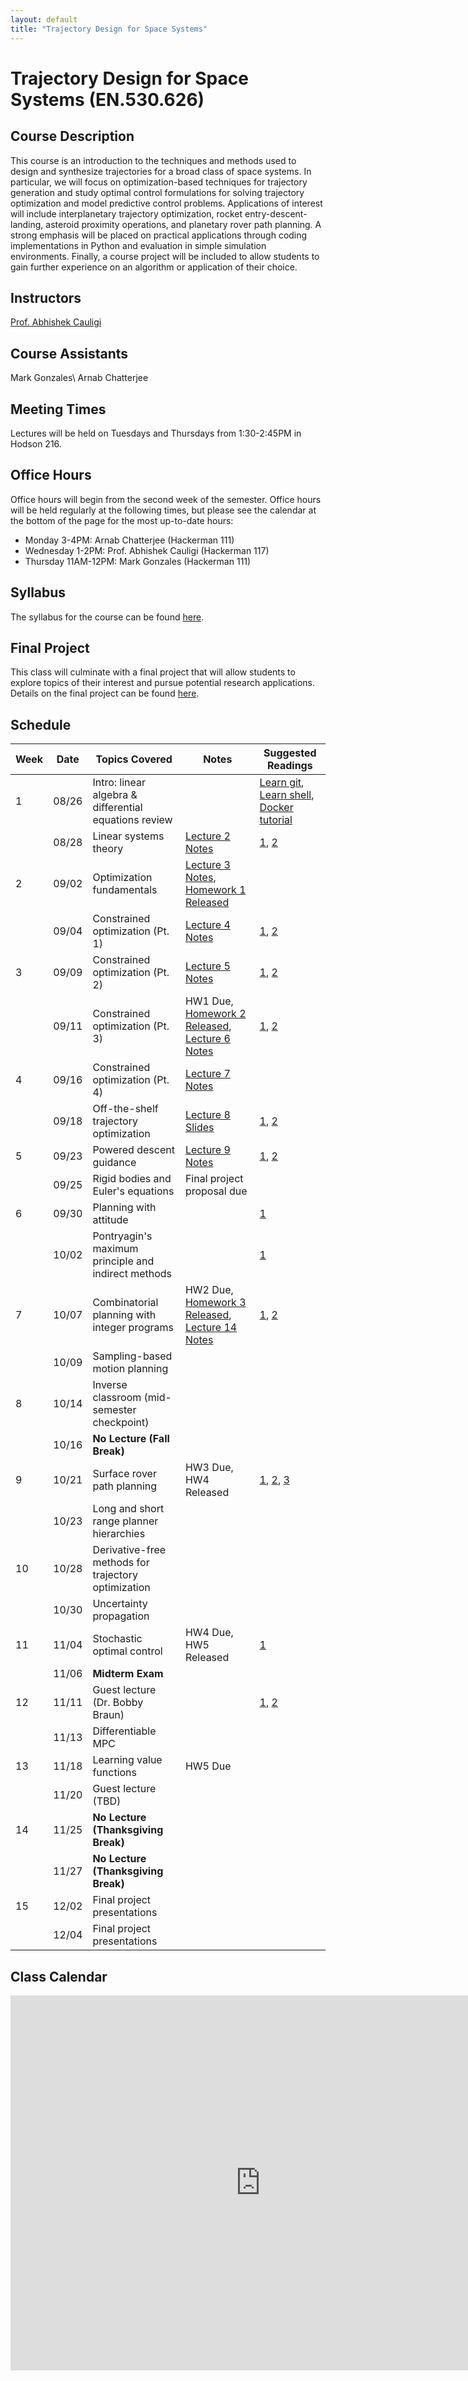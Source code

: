 ```yaml
---
layout: default
title: "Trajectory Design for Space Systems"
---
```


# Trajectory Design for Space Systems (EN.530.626)

## Course Description
This course is an introduction to the techniques and methods used to design and synthesize trajectories for a broad class of space systems.
In particular, we will focus on optimization-based techniques for trajectory generation and study optimal control formulations for solving trajectory optimization and model predictive control problems.
Applications of interest will include interplanetary trajectory optimization, rocket entry-descent-landing, asteroid proximity operations, and planetary rover path planning.
A strong emphasis will be placed on practical applications through coding implementations in Python and evaluation in simple simulation environments.
Finally, a course project will be included to allow students to gain further experience on an algorithm or application of their choice.

## Instructors 
[Prof. Abhishek Cauligi](https://acauligi.github.io)

## Course Assistants 
Mark Gonzales\\
Arnab Chatterjee

## Meeting Times
Lectures will be held on Tuesdays and Thursdays from  1:30-2:45PM in Hodson 216.

## Office Hours
Office hours will begin from the second week of the semester. Office hours will be held regularly at the following times, but please see the calendar at the bottom of the page for the most up-to-date hours: 
- Monday 3-4PM: Arnab Chatterjee (Hackerman 111)
- Wednesday 1-2PM: Prof. Abhishek Cauligi (Hackerman 117)
- Thursday 11AM-12PM: Mark Gonzales (Hackerman 111)

## Syllabus
The syllabus for the course can be found [here](./assets/pdf/syllabus.pdf).

## Final Project
This class will culminate with a final project that will allow students to explore topics of their interest and pursue potential research applications.
Details on the final project can be found [here](./assets/pdf/final_project.pdf). 


## Schedule

| Week | Date   | Topics Covered                                   | Notes                       | Suggested Readings |
|------|--------|--------------------------------------------------|-----------------------------|--------------------|
| 1    | 08/26  | Intro: linear algebra & differential equations review |                             | [Learn git](https://learngitbranching.js.org/?locale=en_US), [Learn shell](https://www.learnshell.org/), [Docker tutorial](https://docker-curriculum.com/)                   |
|      | 08/28  | Linear systems theory                            | [Lecture 2 Notes](./assets/pdf/lecture_2.pdf)  |  [1](https://ee263.stanford.edu/lectures/lds.pdf), [2](https://ee263.stanford.edu/lectures/expm.pdf)                  |
| 2    | 09/02  | Optimization fundamentals |[Lecture 3 Notes](./assets/pdf/lecture_3.pdf),  [Homework 1 Released](./assets/pdf/HW1.pdf) |                    |
|      | 09/04  | Constrained optimization (Pt. 1)                 | [Lecture 4 Notes](./assets/pdf/lecture_4.pdf)    | [1](https://ee263.stanford.edu/lectures/25q3/original/10_ls.pdf), [2](https://ee263.stanford.edu/lectures/25q3/original/13_min-norm.pdf)                   |
|  3   | 09/09  | Constrained optimization (Pt. 2)                 | [Lecture 5 Notes](./assets/pdf/lecture_5.pdf)| [1](https://www.stat.cmu.edu/~ryantibs/convexopt/lectures/kkt.pdf), [2](https://www.stat.cmu.edu/~ryantibs/convexopt/lectures/newton.pdf)                   |
|      | 09/11 | Constrained optimization (Pt. 3)                 | HW1 Due, [Homework 2 Released](./assets/pdf/HW2.pdf), [Lecture 6 Notes](./assets/pdf/lecture_6.pdf)|     [1](https://www.stat.cmu.edu/~ryantibs/convexopt/lectures/barr-method.pdf), [2](https://www.stat.cmu.edu/~ryantibs/convexopt/lectures/primal-dual.pdf)               |
| 4     | 09/16  | Constrained optimization (Pt. 4) | [Lecture 7 Notes](./assets/pdf/lecture_7.pdf) |                    |
|     | 09/18 | Off-the-shelf trajectory optimization | [Lecture 8 Slides](./assets/pdf/lecture_8.pdf)    | [1](https://epubs.siam.org/doi/10.1137/16M1062569), [2](https://link.springer.com/article/10.1023/A:1021711402723)                   |
| 5     | 09/23 | Powered descent guidance                     |  [Lecture 9 Notes](./assets/pdf/lecture_9.pdf) | [1](https://arc.aiaa.org/doi/10.2514/1.27553), [2](https://arc.aiaa.org/doi/10.2514/1.47202)   |
|     | 09/25 | Rigid bodies and Euler's equations                     |    Final project proposal due |                    |
| 6     | 09/30  | Planning with attitude                         |  | [1](https://rexlab.ri.cmu.edu/papers/planning_with_attitude.pdf)                   |
|    | 10/02 | Pontryagin's maximum principle and indirect methods |                          | [1](https://ocw.mit.edu/courses/16-323-principles-of-optimal-control-spring-2008/60e12b689f23537c9de215aeffab0753_lec6.pdf)                   |
| 7    | 10/07  | Combinatorial planning with integer programs                | HW2 Due, [Homework 3 Released](./assets/pdf/HW3.pdf), [Lecture 14 Notes](./assets/pdf/lecture_14.pdf)  | [1](https://arxiv.org/abs/2107.08143), [2](https://arc.aiaa.org/doi/10.2514/2.4943)                            |
|      | 10/09  | Sampling-based motion planning |                             |                    |
| 8    | 10/14  | Inverse classroom (mid-semester checkpoint) |                             |                    |
|      | 10/16  | **No Lecture (Fall Break)** |  |                    |
| 9    | 10/21  | Surface rover path planning |   HW3 Due, HW4 Released |   [1](https://arxiv.org/pdf/2506.22087v1), [2](https://www.roboticsproceedings.org/rss07/p22.pdf), [3](https://arc.aiaa.org/doi/pdf/10.2514/1.G001921)      |
|      | 10/23  | Long and short range planner hierarchies |                             |                    |
| 10   | 10/28  | Derivative-free methods for trajectory optimization |                             |                    |
|      | 10/30  | Uncertainty propagation |  |                    |
| 11   | 11/04  | Stochastic optimal control                |  HW4 Due, HW5 Released |  [1](https://ieeexplore.ieee.org/document/7740982)                  |
|      | 11/06  | **Midterm Exam**                                 |                             |                    |
| 12   | 11/11  | Guest lecture (Dr. Bobby Braun) |                             | [1](https://arc.aiaa.org/doi/10.2514/1.41161), [2](https://arc.aiaa.org/doi/abs/10.2514/6.2008-6216) |
|      | 11/13  | Differentiable MPC |    |                    |
| 13   | 11/18  | Learning value functions |       HW5 Due     |                    |
|      | 11/20  | Guest lecture (TBD)                              |                             |                    |
| 14   | 11/25  | **No Lecture (Thanksgiving Break)**                          |                             |                    |
|      | 11/27  | **No Lecture (Thanksgiving Break)**                          |                             |                    |
| 15   | 12/02  | Final project presentations                      |                             |                    |
|      | 12/04  | Final project presentations                      |                             |                    | 

## Class Calendar

<iframe src="https://calendar.google.com/calendar/embed?src=d6dad31de5e5051b5a5e5401eb546b4d4afa10b4a0cb2d6f8332d35854175596%40group.calendar.google.com&ctz=America%2FNew_York" style="border: 0" width="800" height="600" frameborder="0" scrolling="no"></iframe>

